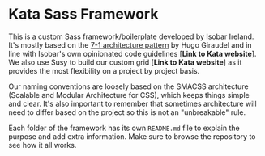 # Kata Sass Framework

This is a custom Sass framework/boilerplate developed by Isobar Ireland. It's mostly based on the [7-1 architecture pattern](http://sass-guidelin.es/#architecture) by Hugo Giraudel and in line with Isobar's own opinionated code guidelines [**Link to Kata website**]. We also use Susy to build our custom grid [**Link to Kata website**] as it provides the most flexibility on a project by project basis.

Our naming conventions are loosely based on the SMACSS architecture (Scalable and Modular Architecture for CSS), which keeps things simple and clear. It's also important to remember that sometimes architecture will need to differ based on the project so this is not an "unbreakable" rule.

Each folder of the framework has its own `README.md` file to explain the purpose and add extra information. Make sure to browse the repository to see how it all works.
